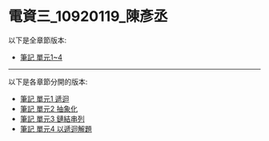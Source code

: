 # 電資三_10920119_陳彥丞


以下是全章節版本:
- [筆記 單元1~4](https://hackmd.io/@CYCU10920119/DS1_unit1to4)

---

以下是各章節分開的版本:
- [筆記 單元1 遞迴](https://hackmd.io/@CYCU10920119/DS_recursion)
- [筆記 單元2 抽象化](https://hackmd.io/@CYCU10920119/DS_DataAbstraction)
- [筆記 單元3 鏈結串列](https://hackmd.io/@CYCU10920119/DS_linkedLists)
- [筆記 單元4 以遞迴解題](https://hackmd.io/@CYCU10920119/DS_solveWithRecursion)